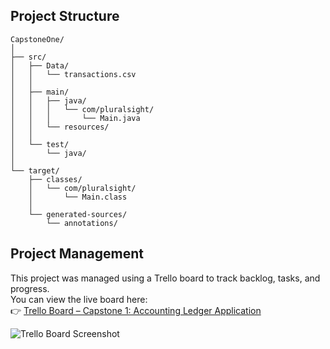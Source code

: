 ## Project Structure
```
CapstoneOne/
│
├── src/
│   ├── Data/
│   │   └── transactions.csv
│   │
│   ├── main/
│   │   ├── java/
│   │   │   └── com/pluralsight/
│   │   │       └── Main.java
│   │   └── resources/
│   │
│   └── test/
│       └── java/
│
└── target/
    ├── classes/
    │   └── com/pluralsight/
    │       └── Main.class
    │
    └── generated-sources/
        └── annotations/
```
## Project Management

This project was managed using a Trello board to track backlog, tasks, and progress.  
You can view the live board here:  
👉 [Trello Board – Capstone 1: Accounting Ledger Application](https://trello.com/invite/b/64035649c0865d917d538afd/ATTIff978d1d098dc9098b5da87d80dd689a6E424CC6/capstone-1-accounting-ledger-application)

![Trello Board Screenshot](assets/TrelloBoard.png)



